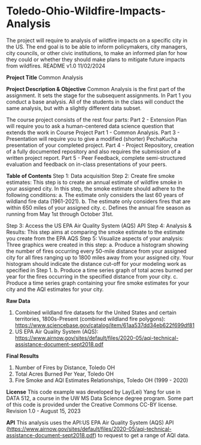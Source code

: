 # Toledo-Ohio-Wildfire-Impacts-Analysis
The project will require to analysis of wildfire impacts on a specific city in the US. The end goal is to be able to inform policymakers, city managers, city councils, or other civic institutions, to make an informed plan for how they could or whether they should make plans to mitigate future impacts from wildfires.
README 
v1.0 11/02/2024

****Project Title****
Common Analysis

****Project Description & Objective****
Common Analysis is the first part of the assignment. It sets the stage for the subsequent assignments. In Part 1 you conduct a base analysis. All of the students in the class will conduct the same analysis, but with a slightly different data subset.

The course project consists of the rest four parts: 
Part 2 - Extension Plan will require you to ask a human-centered data science question that extends the work in Course Project Part 1 - Common Analysis. 
Part 3 - Presentation will require you to give a modified (shorter) PechaKucha presentation of your completed project.
Part 4 - Project Repository, creation of a fully documented repository and also requires the submission of a written project report.
Part 5 - Peer Feedback, complete semi-structured evaluation and feedback on in-class presentations of your peers.


****Table of Contents****
Step 1: Data acquisition
Step 2: Create fire smoke estimates: This step is to create an annual estimate of wildfire smoke in your assigned city. 
	In this step, the smoke estimate should adhere to the following conditions:
		a. The estimate only considers the last 60 years of wildland fire data (1961-2021).
		b. The estimate only considers fires that are within 650 miles of your assigned city.
		c. Defines the annual fire season as running from May 1st through October 31st.

Step 3: Access the US EPA Air Quality System (AQS) API
Step 4: Analysis & Results: This step aims at comparing the smoke estimate to the estimate you create from the EPA AQS
Step 5: Visualize aspects of your analysis: Three graphics were created in this step:
		a. Produce a histogram showing the number of fires occurring every 50-mile distance from your assigned city for all fires ranging up to 1800 miles away from your assigned city. Your histogram should indicate the distance cut-off for your modeling work as specified in Step 1.
		b. Produce a time series graph of total acres burned per year for the fires occurring in the specified distance from your city.
		c. Produce a time series graph containing your fire smoke estimates for your city and the AQI estimates for your city.

****Raw Data****
1. Combined wildland fire datasets for the United States and certain territories, 1800s-Present (combined wildland fire polygons): https://www.sciencebase.gov/catalog/item/61aa537dd34eb622f699df81
2. US EPA Air Quality System (AQS): https://www.airnow.gov/sites/default/files/2020-05/aqi-technical-assistance-document-sept2018.pdf

****Final Results****
1. Number of Fires by Distance, Toledo OH
2. Total Acres Burned Per Year, Toledo OH
3. Fire Smoke and AQI Estimates Relationships, Toledo OH (1999 - 2020)


****License****
This code example was developed by Lay(Lei) Yang for use in DATA 512, a course in the UW MS Data Science degree program. Some part of this code is provided under the Creative Commons CC-BY license. Revision 1.0 - August 15, 2023

****API****
This analysis uses the API:US EPA Air Quality System (AQS) API (https://www.airnow.gov/sites/default/files/2020-05/aqi-technical-assistance-document-sept2018.pdf) to request to get a range of AQI data.

